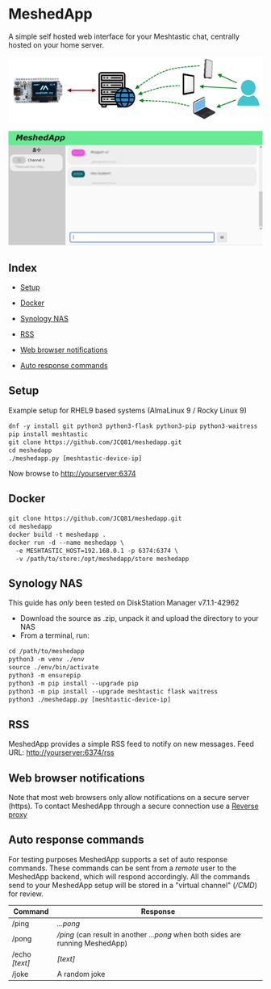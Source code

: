 # MeshedApp

A simple self hosted web interface for your Meshtastic chat,  centrally hosted on your home server. 

![](./img/mappinfr1.png)

![](./img/example1.png)

## Index

* [Setup](#setup)
* [Docker](#docker)
* [Synology NAS](#synology-nas)

* [RSS](#rss)
* [Web browser notifications](#web-browser-notifications)
* [Auto response commands](#auto-response-commands)

## Setup

Example setup for RHEL9 based systems (AlmaLinux 9 / Rocky Linux 9)

```
dnf -y install git python3 python3-flask python3-pip python3-waitress
pip install meshtastic
git clone https://github.com/JCQ81/meshedapp.git
cd meshedapp
./meshedapp.py [meshtastic-device-ip]
```

Now browse to [http://yourserver:6374](http://yourserver:6374)

## Docker

```
git clone https://github.com/JCQ81/meshedapp.git
cd meshedapp
docker build -t meshedapp .
docker run -d --name meshedapp \
  -e MESHTASTIC_HOST=192.168.0.1 -p 6374:6374 \
  -v /path/to/store:/opt/meshedapp/store meshedapp
```

## Synology NAS

This guide has _only_ been tested on DiskStation Manager v7.1.1-42962

- Download the source as .zip, unpack it and upload the directory to your NAS
- From a terminal, run:

```
cd /path/to/meshedapp
python3 -m venv ./env
source ./env/bin/activate
python3 -m ensurepip
python3 -m pip install --upgrade pip
python3 -m pip install --upgrade meshtastic flask waitress
python3 ./meshedapp.py [meshtastic-device-ip]
```

## RSS

MeshedApp provides a simple RSS feed to notify on new messages. 
Feed URL: [http://yourserver:6374/rss](http://yourserver:6374/rss)

## Web browser notifications

Note that most web browsers only allow notifications on a secure server (https). To contact MeshedApp through a secure connection use a [Reverse proxy](https://en.wikipedia.org/wiki/Reverse_proxy)

## Auto response commands

For testing purposes MeshedApp supports a set of auto response commands. These commands can be sent from a _remote_ user to the MeshedApp backend, which will respond accordingly. All the commands send to your MeshedApp setup will be stored in a "virtual channel" (_/CMD_) for review.

| Command | Response |
|-|-|
| /ping | _...pong_ |
| /pong | _/ping_ (can result in another _...pong_ when both sides are running MeshedApp) |
| /echo _[text]_ | _[text]_ |
| /joke | A random joke |

